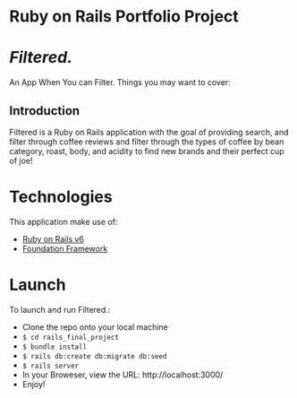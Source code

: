 # Ruby on Rails Portfolio Project

# *Filtered.*
An App When You can Filter.
Things you may want to cover:

## Introduction
Filtered is a Ruby on Rails application with the goal of providing  search, and filter through coffee reviews and filter through the types of coffee by bean category, roast, body, and acidity to find new brands and their perfect cup of joe!

# Technologies
This application make use of:
* [Ruby on Rails v6](https://rubyonrails.org/)
* [Foundation Framework](https://get.foundation/sites/docs/)

# Launch
To launch and run Filtered.:
* Clone the repo onto your local machine
* ``` $ cd rails_final_project ```
* ``` $ bundle install ```
* ``` $ rails db:create db:migrate db:seed ```
* ``` $ rails server ```
* In your Broweser, view the URL: http://localhost:3000/
* Enjoy!